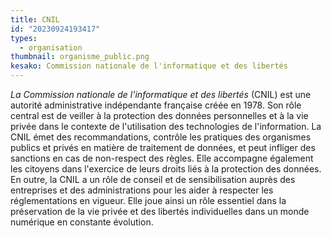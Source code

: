 ```yaml
---
title: CNIL
id: "20230924193417"
types:
  - organisation
thumbnail: organisme_public.png
kesako: Commission nationale de l'informatique et des libertés
---
```


*La Commission nationale de l'informatique et des libertés* (CNIL) est une autorité administrative indépendante française créée en 1978. Son rôle central est de veiller à la protection des données personnelles et à la vie privée dans le contexte de l'utilisation des technologies de l'information. La CNIL émet des recommandations, contrôle les pratiques des organismes publics et privés en matière de traitement de données, et peut infliger des sanctions en cas de non-respect des règles. Elle accompagne également les citoyens dans l'exercice de leurs droits liés à la protection des données. En outre, la CNIL a un rôle de conseil et de sensibilisation auprès des entreprises et des administrations pour les aider à respecter les réglementations en vigueur. Elle joue ainsi un rôle essentiel dans la préservation de la vie privée et des libertés individuelles dans un monde numérique en constante évolution.
